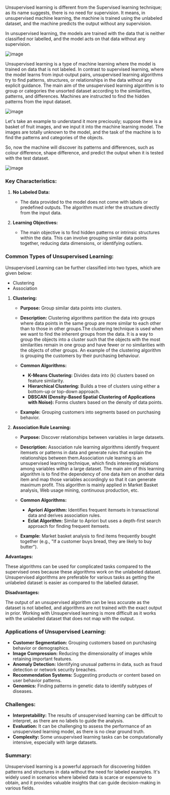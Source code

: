 
Unsupervised learning is different from the Supervised learning technique; as its name suggests, there is no need for supervision. It means, in unsupervised machine learning, the machine is trained using the unlabeled dataset, and the machine predicts the output without any supervision.

In unsupervised learning, the models are trained with the data that is neither classified nor labelled, and the model acts on that data without any supervision.

![image](https://github.com/user-attachments/assets/6bdaae2c-4b6d-45c8-aa8f-48008a05a1f0)


Unsupervised learning is a type of machine learning where the model is trained on data that is not labeled. In contrast to supervised learning, where the model learns from input-output pairs, unsupervised learning algorithms try to find patterns, structures, or relationships in the data without any explicit guidance.
The main aim of the unsupervised learning algorithm is to group or categories the unsorted dataset according to the similarities, patterns, and differences. Machines are instructed to find the hidden patterns from the input dataset.

![image](https://github.com/user-attachments/assets/dce745f7-bf9f-48a2-b25d-1973909b2cf3)


Let's take an example to understand it more preciously; suppose there is a basket of fruit images, and we input it into the machine learning model. The images are totally unknown to the model, and the task of the machine is to find the patterns and categories of the objects.

So, now the machine will discover its patterns and differences, such as colour difference, shape difference, and predict the output when it is tested with the test dataset.

![image](https://github.com/user-attachments/assets/1ad9f765-91b0-480a-8204-467f6948d606)


### **Key Characteristics:**
1. **No Labeled Data:**
   - The data provided to the model does not come with labels or predefined outputs. The algorithm must infer the structure directly from the input data.

2. **Learning Objectives:**
   - The main objective is to find hidden patterns or intrinsic structures within the data. This can involve grouping similar data points together, reducing data dimensions, or identifying outliers.

### **Common Types of Unsupervised Learning:**
Unsupervised Learning can be further classified into two types, which are given below:

- Clustering
- Association

1. **Clustering:**
   - **Purpose:** Group similar data points into clusters.
   - **Description:** Clustering algorithms partition the data into groups where data points in the same group are more similar to each other than to those in other groups.The clustering technique is used when we want to find the inherent groups from the data. It is a way to group the objects into a cluster such that the objects with the most similarities remain in one group and have fewer or no similarities with the objects of other groups. An example of the clustering algorithm is grouping the customers by their purchasing behaviour.
   - **Common Algorithms:**
     - **K-Means Clustering:** Divides data into \(k\) clusters based on feature similarity.
     - **Hierarchical Clustering:** Builds a tree of clusters using either a bottom-up or top-down approach.
     - **DBSCAN (Density-Based Spatial Clustering of Applications with Noise):** Forms clusters based on the density of data points.

   - **Example:** Grouping customers into segments based on purchasing behavior.



2. **Association Rule Learning:**
   - **Purpose:** Discover relationships between variables in large datasets.
   - **Description:** Association rule learning algorithms identify frequent itemsets or patterns in data and generate rules that explain the relationships between them.Association rule learning is an unsupervised learning technique, which finds interesting relations among variables within a large dataset. The main aim of this learning algorithm is to find the dependency of one data item on another data item and map those variables accordingly so that it can generate maximum profit. This algorithm is mainly applied in Market Basket analysis, Web usage mining, continuous production, etc.
   - **Common Algorithms:**
     - **Apriori Algorithm:** Identifies frequent itemsets in transactional data and derives association rules.
     - **Eclat Algorithm:** Similar to Apriori but uses a depth-first search approach for finding frequent itemsets.

   - **Example:** Market basket analysis to find items frequently bought together (e.g., "If a customer buys bread, they are likely to buy butter").

**Advantages:**

These algorithms can be used for complicated tasks compared to the supervised ones because these algorithms work on the unlabeled dataset.
Unsupervised algorithms are preferable for various tasks as getting the unlabeled dataset is easier as compared to the labelled dataset.

**Disadvantages:**

The output of an unsupervised algorithm can be less accurate as the dataset is not labelled, and algorithms are not trained with the exact output in prior.
Working with Unsupervised learning is more difficult as it works with the unlabelled dataset that does not map with the output.

### **Applications of Unsupervised Learning:**
- **Customer Segmentation:** Grouping customers based on purchasing behavior or demographics.
- **Image Compression:** Reducing the dimensionality of images while retaining important features.
- **Anomaly Detection:** Identifying unusual patterns in data, such as fraud detection or network security breaches.
- **Recommendation Systems:** Suggesting products or content based on user behavior patterns.
- **Genomics:** Finding patterns in genetic data to identify subtypes of diseases.

### **Challenges:**
- **Interpretability:** The results of unsupervised learning can be difficult to interpret, as there are no labels to guide the analysis.
- **Evaluation:** It can be challenging to assess the performance of an unsupervised learning model, as there is no clear ground truth.
- **Complexity:** Some unsupervised learning tasks can be computationally intensive, especially with large datasets.

### **Summary:**
Unsupervised learning is a powerful approach for discovering hidden patterns and structures in data without the need for labeled examples. It's widely used in scenarios where labeled data is scarce or expensive to obtain, and it provides valuable insights that can guide decision-making in various fields.
